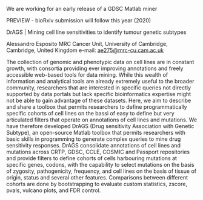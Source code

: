 We are working for an early release of a GDSC Matlab miner

PREVIEW - bioRxiv submission will follow this year (2020)

DrAGS | Mining cell line sensitivities to identify tumour genetic subtypes 

Alessandro Esposito
MRC Cancer Unit, University of Cambridge, Cambridge, United Kingdom
e-mail: ae275@mrc-cu.cam.ac.uk

The collection of genomic and phenotypic data on cell lines are in constant growth, with consortia providing ever improving annotations and freely accessible web-based tools for data mining. While this wealth of information and analytical tools are already extremely useful to the broader community, researchers that are interested in specific queries not directly supported by data portals but lack specific bioinformatics expertise might not be able to gain advantage of these datasets. Here, we  aim to describe and share a toolbox that permits researchers to define programmatically specific cohorts of cell lines on the bassi of easy to define but very articulated filters that operate on annotations of cell lines and mutations. We have therefore developed  DrAGS (Drug sensitivity Association with Genetic Subtype), an open-source Matlab toolbox that permits researchers with basic skills in programming to generate complex queries to mine drug sensitivity responses. DrAGS consolidate annotations of cell lines and mutations across CRTP, GDSC, CCLE, COSMIC and Passport repositories and provide filters to define cohorts of cells harbouring mutations at specific genes, codons, with the capability to select mutations on the basis of zygosity, pathogenicity, frequency, and cell lines on the basis of tissue of origin, status and several other features. Comparisons between different cohorts are done by bootstrapping to evaluate custom statistics, zscore, pvals, vulcano plots, and FDR control.
